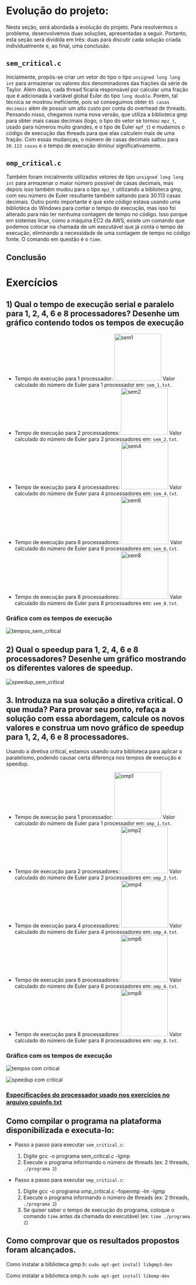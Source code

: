 # Evolução do projeto:
  Nesta seção, será abordada a evolução do projeto. Para resolvermos o problema, desenvolvemos duas soluções, apresentadas a seguir. Portanto, esta seção será dividida em três: duas para discutir cada solução criada individualmente e, ao final, uma conclusão.

## `sem_critical.c`
Inicialmente, propôs-se criar um vetor do tipo o tipo `unsigned long long int` para armazenar os valores dos denominadores das frações da série de Taylor. Além disso, cada thread ficaria responsável por calcular uma fração que é adicionada à variável global Euler do tipo `long double`. Porém, tal técnica se mostrou ineficiente, pois só conseguimos obter `65 casas decimais` além de possuir um alto custo por conta do overhead de threads. Pensando nisso, chegamos numa nova versão, que utiliza a biblioteca gmp para obter mais casas decimais (logo, o tipo do vetor se tornou: `mpz_t`, usado para números muito grandes, e o tipo de Euler `mpf_t`) e mudamos o código de execução das threads para que elas calculem mais de uma fração. Com essas mudanças, o número de casas decimais saltou para `30.113 casas` e o tempo de execução diminui significativamente.

## `omp_critical.c`
Também foram inicialmente utilizados vetores de tipo `unsigned long long int`  para armazenar o maior número possível de casas decimais, mas depois isso também mudou para o tipo `mpz_t` utilizando a biblioteca gmp, com seu número de Euler resultante também saltando para 30.113 casas decimais. Outro ponto importante é que este código estava usando uma biblioteca do Windows para contar o tempo de execução, mas isso foi alterado para não ter nenhuma contagem de tempo no código. Isso porque em sistemas linux, como a máquina EC2 da AWS, existe um comando que podemos colocar na chamada de um executável que já conta o tempo de execução, eliminando a necessidade de uma contagem de tempo no código fonte. O comando em questão é o `time`.

## Conclusão

# Exercícios
## 1) Qual o tempo de execução serial e paralelo para 1, 2, 4, 6 e 8 processadores? Desenhe um gráfico contendo todos os tempos de execução
* Tempo de execução para 1 processador: <img width="128" alt="sem1" src="https://github.com/david-pessoa/ComputacaoParalela/assets/104323068/1c09493f-299c-475b-80b0-a712f94e13cd">
  Valor calculado do número de Euler para 1 processador em: `sem_1.txt`.
* Tempo de execução para 2 processadores: <img width="128" alt="sem2" src="https://github.com/david-pessoa/ComputacaoParalela/assets/104323068/098b13b4-c1d7-4349-aaab-c736af6b45fd">
  Valor calculado do número de Euler para 2 processadores em: `sem_2.txt`.
* Tempo de execução para 4 processadores: <img width="128" alt="sem4" src="https://github.com/david-pessoa/ComputacaoParalela/assets/104323068/fafe20b9-fae2-4eac-a63d-5cee55ed6c3f">
  Valor calculado do número de Euler para 4 processadores em: `sem_4.txt`.
* Tempo de execução para 6 processadores: <img width="130" alt="sem6" src="https://github.com/david-pessoa/ComputacaoParalela/assets/104323068/e5189c3d-e396-4bce-a5ee-1e978b4c2ede">
  Valor calculado do número de Euler para 6 processadores em: `sem_6.txt`.
* Tempo de execução para 8 processadores: <img width="129" alt="sem8" src="https://github.com/david-pessoa/ComputacaoParalela/assets/104323068/051d3184-9f11-4a73-b854-5ef1b5b3c09d">
  Valor calculado do número de Euler para 8 processadores em: `sem_8.txt`.

### Gráfico com os tempos de execução
![tempos_sem_critical](https://github.com/david-pessoa/ComputacaoParalela/assets/104323068/7c49e366-d20d-46fe-abff-e778928c1570)

## 2) Qual o speedup para 1, 2, 4, 6 e 8 processadores? Desenhe um gráfico mostrando os diferentes valores de speedup.
![speedup_sem_critical](https://github.com/david-pessoa/ComputacaoParalela/assets/104323068/2b648e3e-e230-4588-af03-3f0697611030)

## 3. Introduza na sua solução a diretiva critical. O que muda? Para provar seu ponto, refaça a solução com essa abordagem, calcule os novos valores e construa um novo gráfico de speedup para 1, 2, 4, 6 e 8 processadores.

Usando a diretiva critical, estamos usando outra biblioteca para aplicar o paralelismo, podendo causar certa diferença nos tempos de execução e speedup.

* Tempo de execução para 1 processador: <img width="128" alt="omp1" src="https://github.com/david-pessoa/ComputacaoParalela/assets/112708096/4080479e-f9f7-4b60-8f47-bd6da520813d">
  Valor calculado do número de Euler para 1 processador em: `omp_1.txt`.
* Tempo de execução para 2 processadores: <img width="128" alt="omp2" src="https://github.com/david-pessoa/ComputacaoParalela/assets/112708096/8636924f-2e62-43c2-9d42-12dd496ebb70">
  Valor calculado do número de Euler para 2 processadores em: `omp_2.txt`.
* Tempo de execução para 4 processadores: <img width="128" alt="omp4" src="https://github.com/david-pessoa/ComputacaoParalela/assets/112708096/2cad8730-b398-49f4-b521-2190c5e987ee">
  Valor calculado do número de Euler para 4 processadores em: `omp_4.txt`.
* Tempo de execução para 6 processadores: <img width="128" alt="omp6" src="https://github.com/david-pessoa/ComputacaoParalela/assets/112708096/908d32f6-53ef-409b-801f-874a6672c92d">
  Valor calculado do número de Euler para 6 processadores em: `omp_6.txt`.
* Tempo de execução para 8 processadores: <img width="128" alt="omp8" src="https://github.com/david-pessoa/ComputacaoParalela/assets/112708096/759e3522-9476-47b8-bb2f-8a090fe273ab">
  Valor calculado do número de Euler para 8 processadores em: `omp_8.txt`.

### Gráfico com os tempos de execução
![tempos com critical](https://github.com/david-pessoa/ComputacaoParalela/assets/112708096/5bc7b178-3dd6-4e1a-a66d-0c899a40d39e)

![speedup com critical](https://github.com/david-pessoa/ComputacaoParalela/assets/112708096/8b76d479-f179-46db-9807-82b5cc7eec69)


### [Especificações do processador usado nos exercícios no arquivo cpuinfo.txt](https://github.com/david-pessoa/ComputacaoParalela/blob/main/ProjFinal/cpuinfo.txt)

## Como compilar o programa na plataforma disponibilizada e executa-lo:
  * Passo a passo para executar `sem_critical.c`:
    1) Digite gcc -o programa sem_critical.c -lgmp
    2) Execute o programa informando o número de threads (ex: 2 threads, `./programa 2`)
   
  * Passo a passo para executar `omp_critical.c`:
    1) Digite gcc -o programa omp_critical.c -fopenmp -lm -lgmp
    2) Execute o programa informando o número de threads (ex: 2 threads, `./programa 2`)
    3) Se quiser saber o tempo de execução do programa, coloque o comando `time` antes da chamada do executável (ex: `time ./programa 2`)

    
## Como comprovar que os resultados propostos foram alcançados.
Como instalar a biblioteca gmp.h: `sudo apt-get install libgmp3-dev`

Como instalar a biblioteca omp.h:  `sudo apt-get install libomp-dev`



